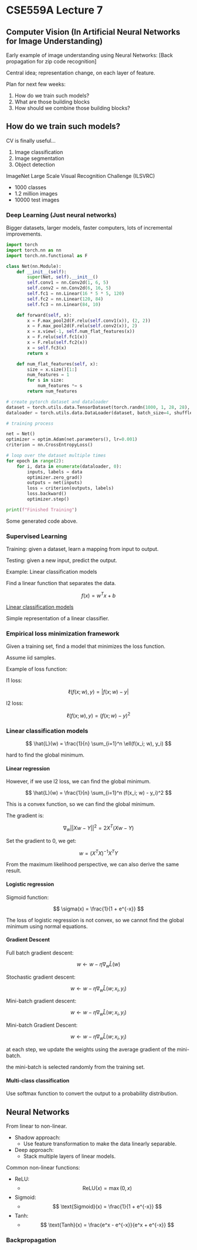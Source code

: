 # CSE559A Lecture 7

## Computer Vision (In Artificial Neural Networks for Image Understanding)

Early example of image understanding using Neural Networks: [Back propagation for zip code recognition]

Central idea; representation change, on each layer of feature.

Plan for next few weeks:

1. How do we train such models?
2. What are those building blocks
3. How should we combine those building blocks?

## How do we train such models?

CV is finally useful...

1. Image classification
2. Image segmentation
3. Object detection

ImageNet Large Scale Visual Recognition Challenge (ILSVRC)

- 1000 classes
- 1.2 million images
- 10000 test images

### Deep Learning (Just neural networks)

Bigger datasets, larger models, faster computers, lots of incremental improvements.

```python
import torch
import torch.nn as nn
import torch.nn.functional as F

class Net(nn.Module):
    def __init__(self):
        super(Net, self).__init__()
        self.conv1 = nn.Conv2d(1, 6, 5)
        self.conv2 = nn.Conv2d(6, 16, 5)
        self.fc1 = nn.Linear(16 * 5 * 5, 120)
        self.fc2 = nn.Linear(120, 84)
        self.fc3 = nn.Linear(84, 10)

    def forward(self, x):
        x = F.max_pool2d(F.relu(self.conv1(x)), (2, 2))
        x = F.max_pool2d(F.relu(self.conv2(x)), 2)
        x = x.view(-1, self.num_flat_features(x))
        x = F.relu(self.fc1(x))
        x = F.relu(self.fc2(x))
        x = self.fc3(x)
        return x

    def num_flat_features(self, x):
        size = x.size()[1:]
        num_features = 1
        for s in size:
            num_features *= s
        return num_features

# create pytorch dataset and dataloader
dataset = torch.utils.data.TensorDataset(torch.randn(1000, 1, 28, 28), torch.randint(10, (1000,)))
dataloader = torch.utils.data.DataLoader(dataset, batch_size=4, shuffle=True, num_workers=2)

# training process

net = Net()
optimizer = optim.Adam(net.parameters(), lr=0.001)
criterion = nn.CrossEntropyLoss()

# loop over the dataset multiple times
for epoch in range(2):
    for i, data in enumerate(dataloader, 0):
        inputs, labels = data
        optimizer.zero_grad()
        outputs = net(inputs)
        loss = criterion(outputs, labels)
        loss.backward()
        optimizer.step()

print(f"Finished Training")
```

Some generated code above.

### Supervised Learning

Training: given a dataset, learn a mapping from input to output.

Testing: given a new input, predict the output.

Example: Linear classification models

Find a linear function that separates the data.

$$
f(x) = w^T x + b
$$

[Linear classification models](http://cs231n.github.io/linear-classify/)

Simple representation of a linear classifier.

### Empirical loss minimization framework

Given a training set, find a model that minimizes the loss function.

Assume iid samples.

Example of loss function:

l1 loss:

$$
\ell(f(x; w), y) = |f(x; w) - y|
$$

l2 loss:

$$
\ell(f(x; w), y) = (f(x; w) - y)^2
$$

### Linear classification models

$$
\hat{L}(w) = \frac{1}{n} \sum_{i=1}^n \ell(f(x_i; w), y_i)
$$

hard to find the global minimum.

#### Linear regression

However, if we use l2 loss, we can find the global minimum.

$$
\hat{L}(w) = \frac{1}{n} \sum_{i=1}^n (f(x_i; w) - y_i)^2
$$

This is a convex function, so we can find the global minimum.

The gradient is:

$$
\nabla_w||Xw-Y||^2 = 2X^T(Xw-Y)
$$

Set the gradient to 0, we get:

$$
w = (X^T X)^{-1} X^T Y
$$

From the maximum likelihood perspective, we can also derive the same result.

#### Logistic regression

Sigmoid function:

$$
\sigma(x) = \frac{1}{1 + e^{-x}}
$$

The loss of logistic regression is not convex, so we cannot find the global minimum using normal equations.

#### Gradient Descent

Full batch gradient descent:

$$
w \leftarrow w - \eta \nabla_w \hat{L}(w)
$$

Stochastic gradient descent:

$$
w \leftarrow w - \eta \nabla_w \hat{L}(w; x_i, y_i)
$$

Mini-batch gradient descent:

$$
w \leftarrow w - \eta \nabla_w \hat{L}(w; x_i, y_i)
$$

Mini-batch Gradient Descent:

$$
w \leftarrow w - \eta \nabla_w \hat{L}(w; x_i, y_i)
$$

at each step, we update the weights using the average gradient of the mini-batch.

the mini-batch is selected randomly from the training set.

#### Multi-class classification

Use softmax function to convert the output to a probability distribution.

## Neural Networks

From linear to non-linear.

- Shadow approach:
  - Use feature transformation to make the data linearly separable.
- Deep approach:
  - Stack multiple layers of linear models.

Common non-linear functions:

- ReLU:
  - $$
    \text{ReLU}(x) = \max(0, x)
    $$
- Sigmoid:
  - $$
    \text{Sigmoid}(x) = \frac{1}{1 + e^{-x}}
    $$
- Tanh:
  - $$
    \text{Tanh}(x) = \frac{e^x - e^{-x}}{e^x + e^{-x}}
    $$



### Backpropagation